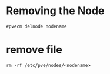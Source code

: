 # Removing the Node
```
#pvecm delnode nodename
```

# remove file 

```
rm -rf /etc/pve/nodes/<nodename>
```
